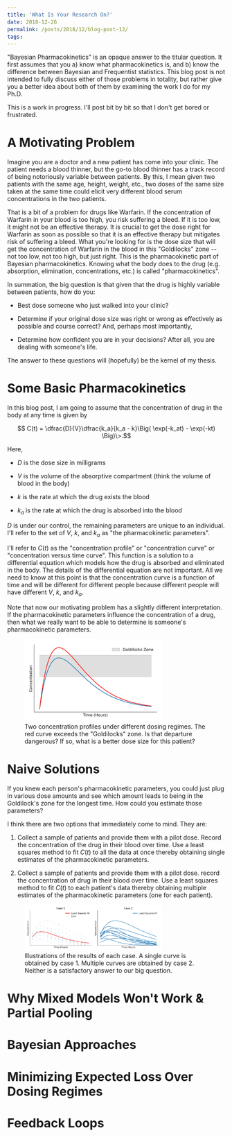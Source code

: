 ```yaml
---
title: 'What Is Your Research On?'
date: 2018-12-26
permalink: /posts/2018/12/blog-post-12/
tags:
---
```



"Bayesian Pharmacokinetics" is an opaque answer to the titular question. It
first assumes that you a) know what pharmacokinetics is, and b) know the
difference between Bayesian and Frequentist statistics.  This blog post is
not intended to fully discuss either of those problems in totality, but
rather give you a better idea about both of them by examining the work I do
for my Ph.D.

This is a work in progress.  I'll post bit by bit so that I don't get bored or frustrated.

# A Motivating Problem

Imagine you are a doctor and a new patient has come into your clinic.  The
patient needs a blood thinner, but the go-to blood thinner has a track record
of being notoriously variable between patients.  By this, I mean given
two patients with the same age, height, weight, etc., two doses of the same size
taken at the same time could elicit very different blood serum concentrations in
the two patients.

That is a bit of a problem for drugs like Warfarin.  If the concentration of
Warfarin in your blood is too high, you risk suffering a bleed.  If it is too low,
it might not be an effective therapy.  It is crucial to get the dose right for
Warfarin as soon as possible so that it is an effective therapy but mitigates
risk of suffering a bleed.  What you're looking for is the dose size that will
get the concentration of Warfarin in the blood in this "Goldilocks" zone --
not too low, not too high, but just right.  This is the pharmacokinetic part
of Bayesian pharmacokinetics.  Knowing what the body does to the drug
(e.g. absorption, elimination, concentrations, etc.) is called "pharmacokinetics".

In summation, the big question is that given that the drug is highly variable between patients, how do you:

* Best dose someone who just walked into your clinic?  

* Determine if your original dose size was right or wrong as effectively as possible and
course correct?  And, perhaps most importantly,

* Determine how confident you are in your decisions?  After all, you are dealing with someone's life.

The answer to these questions will (hopefully) be the kernel of my thesis.

# Some Basic Pharmacokinetics

In this blog post, I am going to assume that the concentration of drug in the body
at any time is given by

$$ C(t) = \dfrac{D}{V}\dfrac{k_a}{k_a - k}\Big( \exp(-k_at) - \exp(-kt) \Big)\>.$$

Here,

* $D$ is the dose size in milligrams

* $V$ is the volume of the absorptive compartment (think the volume of blood in the body)

* $k$ is the rate at which the drug exists the blood

* $k_a$ is the rate at which the drug is absorbed into the blood

$D$ is under our control, the remaining parameters are unique to an individual.
I'll refer to the set of  $V$, $k$, and $k_a$ as "the pharmacokinetic parameters".

I'll refer to $C(t)$ as the "concentration profile" or "concentration curve" or
"concentration versus time curve".  This function is a solution to a differential
equation which models how the drug is absorbed and eliminated in the body.  The
details of the differential equation are not important.  All we need to know at this
point is that the concentration curve is a function of time and will be different
for different people because different people will have different $V$, $k$, and $k_a$.

Note that now our motivating problem has a slightly different interpretation. If
the pharmacokinetic parameters influence the concentration of a drug, then what we really want to be able
to determine is someone's pharmacokinetic parameters.


<figure>
<img alt="" src="/images/blog/pk_profile.png" style="width:75%" class="align-center">
<figcaption>Two concentration profiles under different dosing regimes.  The red curve exceeds the "Goldilocks" zone. Is that departure dangerous?  If so, what is a better
dose size for this patient? </figcaption>
</figure>



# Naive Solutions

If you knew each person's pharmacokinetic parameters, you could just plug in various
dose amounts and see which amount leads to being in the Goldilock's zone for
the longest time. How could you estimate those parameters?

I think there are two options that immediately come to mind.  They are:

1) Collect a sample of patients and provide them with a pilot dose.  Record the concentration
of the drug in their blood over time.  Use a least squares method to fit $C(t)$ to all the data at once
thereby obtaining single estimates of the pharmacokinetic parameters.

2) Collect a sample of patients and provide them with a pilot dose.  record the concentration
of drug in their blood over time.  Use a least squares method to fit $C(t)$ to each patient's data
thereby obtaining multiple estimates of the pharmacokinetic parameters (one for each patient).

<figure>
<img alt="" src="/images/blog/cases.png" style="width:75%" class="align-center">
<figcaption>Illustrations of the results of each case.  A single curve is obtained by case 1.  Multiple curves are obtained by case 2.  Neither is a satisfactory answer to our big question. </figcaption>
</figure>


# Why Mixed Models Won't Work & Partial Pooling

# Bayesian Approaches

# Minimizing Expected Loss Over Dosing Regimes

# Feedback Loops
